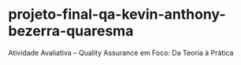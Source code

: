 # projeto-final-qa-kevin-anthony-bezerra-quaresma
Atividade Avaliativa – Quality Assurance em Foco: Da Teoria à Prática
